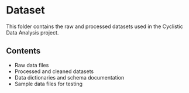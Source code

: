 # Dataset

This folder contains the raw and processed datasets used in the Cyclistic Data Analysis project.

## Contents
- Raw data files
- Processed and cleaned datasets
- Data dictionaries and schema documentation
- Sample data files for testing